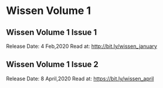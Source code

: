# Wissen Volume 1


## Wissen Volume 1 Issue 1
Release Date: 4 Feb,2020
Read at: http://bit.ly/wissen_january

## Wissen Volume 1 Issue 2
Release Date: 8 April,2020
Read at: https://bit.ly/wissen_april
